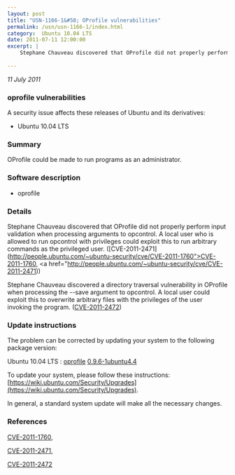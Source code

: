 ```yaml
---
layout: post
title: "USN-1166-1&#58; OProfile vulnerabilities"
permalink: /usn/usn-1166-1/index.html
category:  Ubuntu 10.04 LTS
date: 2011-07-11 12:00:00
excerpt: |
    Stephane Chauveau discovered that OProfile did not properly perform input validation when processing arguments to opcontrol. A local user who is allowed to run opcontrol with privileges could exploit this to run arbitrary commands as the privileged user. ([CVE-2011-2471](http://people.ubuntu.com/~ubuntu-security/cve/CVE-2011-1760">CVE-2011-1760</a>, <a href="http://people.ubuntu.com/~ubuntu-security/cve/CVE-2011-2471))
    
--- 
```

 
 

*11 July 2011*

### oprofile vulnerabilities

A security issue affects these releases of Ubuntu and its derivatives:

* Ubuntu 10.04 LTS

### Summary

OProfile could be made to run programs as an administrator. 

### Software description

* oprofile 

### Details

Stephane Chauveau discovered that OProfile did not properly perform input validation when processing arguments to opcontrol. A local user who is allowed to run opcontrol with privileges could exploit this to run arbitrary commands as the privileged user. ([CVE-2011-2471](http://people.ubuntu.com/~ubuntu-security/cve/CVE-2011-1760">CVE-2011-1760</a>, <a href="http://people.ubuntu.com/~ubuntu-security/cve/CVE-2011-2471))

Stephane Chauveau discovered a directory traversal vulnerability in OProfile when processing the --save argument to opcontrol. A local user could exploit this to overwrite arbitrary files with the privileges of the user invoking the program. ([CVE-2011-2472](http://people.ubuntu.com/~ubuntu-security/cve/CVE-2011-2472)) 

### Update instructions

The problem can be corrected by updating your system to the following package version:

Ubuntu 10.04 LTS
 : [oprofile](https://launchpad.net/ubuntu/+source/oprofile) <span> [0.9.6-1ubuntu4.4](https://launchpad.net/ubuntu/+source/oprofile/0.9.6-1ubuntu4.4) </span> 

To update your system, please follow these instructions: [https://wiki.ubuntu.com/Security/Upgrades](https://wiki.ubuntu.com/Security/Upgrades).

In general, a standard system update will make all the necessary changes. 

### References

 
 [CVE-2011-1760](http://people.ubuntu.com/~ubuntu-security/cve/CVE-2011-1760), 

 [CVE-2011-2471](http://people.ubuntu.com/~ubuntu-security/cve/CVE-2011-2471), 

 [CVE-2011-2472](http://people.ubuntu.com/~ubuntu-security/cve/CVE-2011-2472)
 

